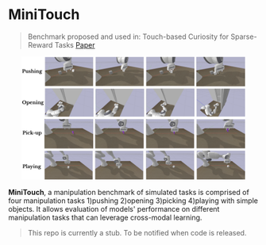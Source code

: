 # MiniTouch

> Benchmark proposed and used in: Touch-based Curiosity for Sparse-Reward Tasks [Paper](https://arxiv.org/pdf/2104.00442.pdf) 

<p align="center">
	<img src="assets/minitouch.png" width="450"/>
</p>

 **MiniTouch**, a manipulation benchmark of simulated tasks is comprised of four manipulation tasks 1)pushing 2)opening 3)picking 4)playing with simple objects. It allows evaluation of models' performance on different manipulation tasks that can leverage cross-modal learning. 
> This repo is currently a stub. To be notified when code is released.
